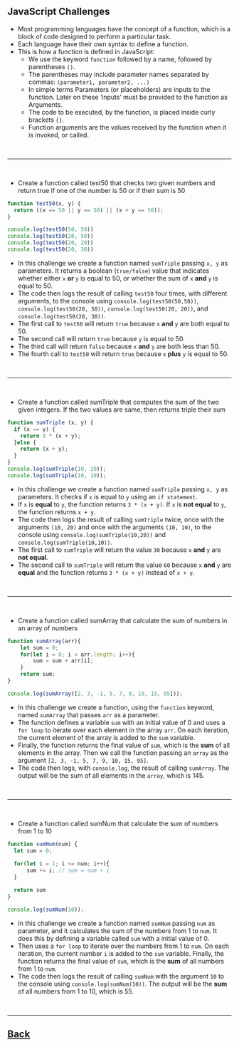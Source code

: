 ## JavaScript Challenges

- Most programming languages have the concept of a function, which is a block of code designed to perform a particular task.
- Each language have their own syntax to define a function.
- This is how a function is defined in JavaScript:
  - We use the keyword `function` followed by a name, followed by parentheses `()`.
  - The parentheses may include parameter names separated by commas: `(parameter1, parameter2, ...)`
  - In simple terms Parameters (or placeholders) are inputs to the function. Later on these ‘inputs’ must be provided to the function as Arguments.
  - The code to be executed, by the function, is placed inside curly brackets `{}`.
  - Function arguments are the values received by the function when it is invoked, or called.

<br />

---

<br />

- Create a function called test50 that checks two given numbers and return true if one of the number is 50 or if their sum is 50
```js
function test50(x, y) {
  return ((x == 50 || y == 50) || (x + y == 50));
}

console.log(test50(50, 50))
console.log(test50(20, 50))
console.log(test50(20, 20))
console.log(test50(20, 30))
```

- In this challenge we create a function named `sumTriple` passing `x, y` as parameters. It returns a boolean (`true/false`) value that indicates whether either `x` **or** `y` is equal to 50, or whether the sum of `x` **and** `y` is equal to 50.
- The code then logs the result of calling `test50` four times, with different arguments, to the console using `console.log(test50(50,50))`, `console.log(test50(20, 50))`, `console.log(test50(20, 20))`, and `console.log(test50(20, 30))`.
- The first call to `test50` will return `true` because `x` **and** `y` are both equal to 50.
- The second call will return `true` because `y` is equal to 50.
- The third call will return `false` because `x` **and** `y` are both less than 50.
- The fourth call to `test50` will return `true` because `x` **plus** `y` is equal to 50.

<br />

---

<br />

- Create a function called sumTriple that computes the sum of the two given integers. If the two values are same, then returns triple their sum
```js
function sumTriple (x, y) {
  if (x == y) {
    return 3 * (x + y);
  }else {
    return (x + y);
  }
}
console.log(sumTriple(10, 20));
console.log(sumTriple(10, 10));
```

- In this challenge we create a function named `sumTriple` passing `x, y` as parameters. It checks if `x` is equal to `y` using an `if statement`.
- If `x` is **equal** to `y`, the function returns `3 * (x + y)`. If `x` is **not equal** to `y`, the function returns `x + y`.
- The code then logs the result of calling `sumTriple` twice, once with the arguments `(10, 20)` and once with the arguments `(10, 10)`, to the console using `console.log(sumTriple(10,20))` and `console.log(sumTriple(10,10))`.
- The first call to `sumTriple` will return the value `30` because `x` **and** `y` are **not equal**.
- The second call to `sumTriple` will return the value `60` because `x` **and** `y` are **equal** and the function returns `3 * (x + y)` instead of `x + y`.

<br />

---

<br />

- Create a function called sumArray that calculate the sum of numbers in an array of numbers
```js
function sumArray(arr){
    let sum = 0;
    for(let i = 0; i < arr.length; i++){
        sum = sum + arr[i];
    }
    return sum;
}

console.log(sumArray([2, 3, -1, 5, 7, 9, 10, 15, 95]));
```

- In this challenge we create a function, using the `function` keyword, named `sumArray` that passes `arr` as a parameter. 
- The function defines a variable `sum` with an initial value of 0 and uses a `for loop` to iterate over each element in the array `arr`. On each iteration, the current element of the array is added to the `sum` variable. 
- Finally, the function returns the final value of `sum`, which is the **sum** of all elements in the array. Then we call the function passing an `array` as the argument `[2, 3, -1, 5, 7, 9, 10, 15, 95]`. 
- The code then logs, with `console.log`, the result of calling `sumArray`. The output will be the sum of all elements in the `array`, which is 145.

<br/>

---

<br />

- Create a function called sumNum that calculate the sum of numbers from 1 to 10
```js
function sumNum(num) {
  let sum = 0;
  
  for(let i = 1; i <= num; i++){
      sum += i; // sum = sum + i
  }

  return sum
}

console.log(sumNum(10));
```

- In this challenge we create a function named `sumNum` passing `num` as parameter, and it calculates the sum of the numbers from 1 to `num`. It does this by defining a variable called `sum` with a initial value of 0.
- Then uses a `for loop` to iterate over the numbers from 1 to `num`. On each iteration, the current number `i` is added to the `sum` variable. Finally, the function returns the final value of `sum`, which is the **sum** of all numbers from 1 to `num`.
- The code then logs the result of calling `sumNum` with the argument `10` to the console using `console.log(sumNum(10))`. The output will be the **sum** of all numbers from 1 to 10, which is 55.

<br />

---
[Back](../README.md)
---
